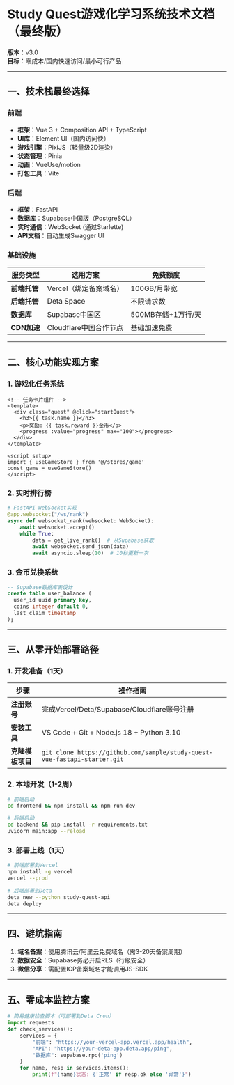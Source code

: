 # **Study Quest游戏化学习系统技术文档（最终版）**  
**版本**：v3.0  
**目标**：零成本/国内快速访问/最小可行产品  

---

## 一、技术栈最终选择  
### **前端**  
- **框架**：Vue 3 + Composition API + TypeScript 
- **UI库**：Element UI（国内访问快）  
- **游戏引擎**：PixiJS（轻量级2D渲染）  
- **状态管理**：Pinia  
- **动画**：VueUse/motion  
- **打包工具**：Vite  

### **后端**  
- **框架**：FastAPI  
- **数据库**：Supabase中国版（PostgreSQL）  
- **实时通信**：WebSocket (通过Starlette)  
- **API文档**：自动生成Swagger UI  

### **基础设施**  
| 服务类型       | 选用方案                | 免费额度                |  
|----------------|-------------------------|------------------------|  
| **前端托管**   | Vercel（绑定备案域名）  | 100GB/月带宽           |  
| **后端托管**   | Deta Space              | 不限请求数             |  
| **数据库**     | Supabase中国区          | 500MB存储+1万行/天     |  
| **CDN加速**    | Cloudflare中国合作节点  | 基础加速免费           |  

---

## 二、核心功能实现方案  
### 1. **游戏化任务系统**  
```vue
<!-- 任务卡片组件 -->  
<template>  
  <div class="quest" @click="startQuest">  
    <h3>{{ task.name }}</h3>  
    <p>奖励: {{ task.reward }}金币</p>  
    <progress :value="progress" max="100"></progress>  
  </div>  
</template>  

<script setup>  
import { useGameStore } from '@/stores/game'  
const game = useGameStore()  
</script>  
```

### 2. **实时排行榜**  
```python  
# FastAPI WebSocket实现  
@app.websocket("/ws/rank")  
async def websocket_rank(websocket: WebSocket):  
    await websocket.accept()  
    while True:  
        data = get_live_rank()  # 从Supabase获取  
        await websocket.send_json(data)  
        await asyncio.sleep(10)  # 10秒更新一次  
```

### 3. **金币兑换系统**  
```sql  
-- Supabase数据库表设计  
create table user_balance (  
  user_id uuid primary key,  
  coins integer default 0,  
  last_claim timestamp  
);  
```

---

## 三、从零开始部署路径  
### **1. 开发准备（1天）**  
| 步骤                | 操作指南                                                                 |  
|---------------------|--------------------------------------------------------------------------|  
| **注册账号**        | 完成Vercel/Deta/Supabase/Cloudflare账号注册                              |  
| **安装工具**        | VS Code + Git + Node.js 18 + Python 3.10                                 |  
| **克隆模板项目**    | `git clone https://github.com/sample/study-quest-vue-fastapi-starter.git` |  

### **2. 本地开发（1-2周）**  
```bash  
# 前端启动  
cd frontend && npm install && npm run dev  

# 后端启动  
cd backend && pip install -r requirements.txt  
uvicorn main:app --reload  
```

### **3. 部署上线（1天）**  
```bash  
# 前端部署到Vercel  
npm install -g vercel  
vercel --prod  

# 后端部署到Deta  
deta new --python study-quest-api  
deta deploy  
```

---

## 四、避坑指南  
1. **域名备案**：使用腾讯云/阿里云免费域名（需3-20天备案周期）  
2. **数据安全**：Supabase务必开启RLS（行级安全）  
3. **微信分享**：需配置ICP备案域名才能调用JS-SDK  

---

## 五、零成本监控方案  
```python  
# 简易健康检查脚本（可部署到Deta Cron）  
import requests  
def check_services():  
    services = {  
        "前端": "https://your-vercel-app.vercel.app/health",  
        "API": "https://your-deta-app.deta.app/ping",  
        "数据库": supabase.rpc('ping')  
    }  
    for name, resp in services.items():  
        print(f"{name}状态: {'正常' if resp.ok else '异常'}")  
```
